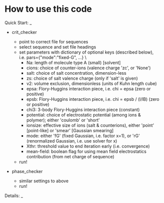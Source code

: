 # How to use this code

Quick Start:
_
* crit_checker
  - point to correct file for sequences
  - select sequence and set file headings
  - set parameters with dictionary of optional keys (described below), i.e. pars={"mode":"fixed-G", ...} \
    * Na: length of molecule type A (small) [solvent]
    * cions: choice of counter-ions (valence charge 'zc', or 'None')
    * salt: choice of salt concentration, dimension-less
    * zs: choice of salt valence charge (only if 'salt' is given)
    * v2: volume exclusion, dimensionless (units of Kuhn length cube)
    * epsa: Flory-Huggins interaction piece, i.e. chi = epsa  (zero or positive)
    * epsb: Flory-Huggins interaction piece, i.e. chi = epsb / (l/lB)  (zero or positive)
    * chi3: 3-body Flory-Huggins interaction piece (constant)
    * potential: choice of electrostatic potential (among ions & polymer); either 'coulomb' or 'short'
    * ionsize: effective size of ions (salt & counterions), either 'point' [point-like] or 'smear' [Gaussian smearing]
    * mode: either 'fG' (fixed Gaussian, i.e. factor x=1), or 'rG' (renormalized Gaussian, i.e. use solver for x)
    * Xthr: threshold value to end iteration early (i.e. convergence)
    * mean-field: boolean flag for using mean field electrostatics contribution (from net charge of sequence)
  - run!

* phase_checker
  - similar settings to above
  - run!

Details:
_
